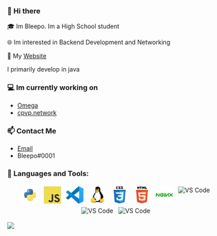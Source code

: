 ### 👋 Hi there

🎓 Im Bleepo. Im a High School student

🌐 Im interested in Backend Development and Networking

🔗 My [Website](https://bleepo.org)

I primarily develop in java

### 💻 Im currently working on
* [Omega](https://discord.gg/85PaUUjHXP)
* [cpvp.network](https://discord.gg/hdGe2Cu6Az)

### 📫 Contact Me
* [Email](mailto:6n6t.org@gmail.com)
* Bleepo#0001

### 🧰 Languages and Tools:
<p align="center">
<img src="https://raw.githubusercontent.com/github/explore/80688e429a7d4ef2fca1e82350fe8e3517d3494d/topics/python/python.png" alt="Python" height="40" style="vertical-align:top; margin:4px">
<img src="https://raw.githubusercontent.com/github/explore/80688e429a7d4ef2fca1e82350fe8e3517d3494d/topics/javascript/javascript.png" alt="Javascript" height="40" style="vertical-align:top; margin:4px">
<img src="https://raw.githubusercontent.com/github/explore/80688e429a7d4ef2fca1e82350fe8e3517d3494d/topics/visual-studio-code/visual-studio-code.png" alt="VS Code" height="40" style="vertical-align:top; margin:4px">
<img src="https://raw.githubusercontent.com/devicons/devicon/master/icons/linux/linux-original.svg" alt="VS Code" height="40" style="vertical-align:top; margin:4px">
<img src="https://raw.githubusercontent.com/devicons/devicon/master/icons/css3/css3-original-wordmark.svg" alt="VS Code" height="40" style="vertical-align:top; margin:4px">
 <img src="https://raw.githubusercontent.com/devicons/devicon/master/icons/html5/html5-original-wordmark.svg" alt="VS Code" height="40" style="vertical-align:top; margin:4px">
<img src="https://raw.githubusercontent.com/devicons/devicon/master/icons/nginx/nginx-original.svg" alt="VS Code" height="40" style="vertical-align:top; margin:4px">
<img src="https://raw.githubusercontent.com/abranhe/programming-languages-logos/30a0ecf99188be99a3c75a00efb5be61eca9c382/src/csharp/csharp.svg" alt="VS Code" height="40" style="vertical-align:top; margin:4px">
<img src="https://resources.jetbrains.com/storage/products/intellij-idea/img/meta/intellij-idea_logo_300x300.png" alt="VS Code" height="40" style="vertical-align:top; margin:4px">
<img src="https://brandslogos.com/wp-content/uploads/images/large/java-logo-1.png" alt="VS Code" height="45" style="vertical-align:top; margin:4px">
</p>


![](https://komarev.com/ghpvc/?username=Bleepooo&color=blue)

